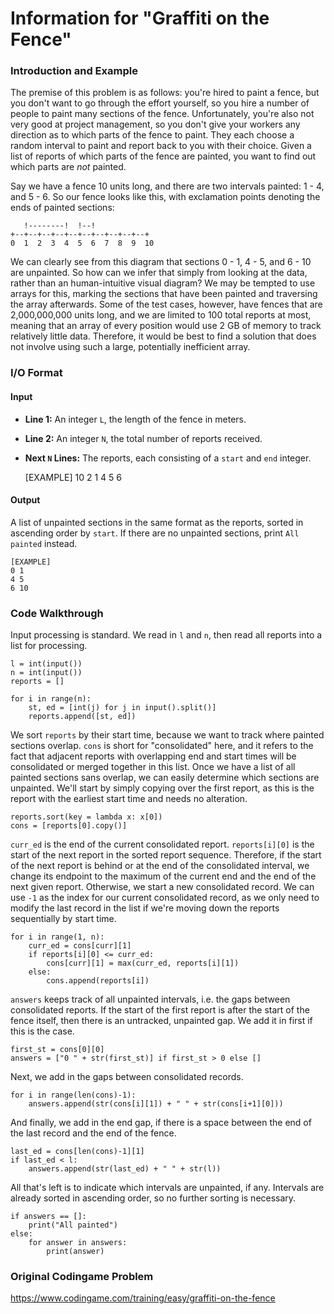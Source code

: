 # Information for "Graffiti on the Fence"

### Introduction and Example

The premise of this problem is as follows: you're hired to paint a fence, but you don't want to go through the effort yourself, so you hire a number of people to paint many sections of the fence. Unfortunately, you're also not very good at project management, so you don't give your workers any direction as to which parts of the fence to paint. They each choose a random interval to paint and report back to you with their choice. Given a list of reports of which parts of the fence are painted, you want to find out which parts are _not_ painted.

Say we have a fence 10 units long, and there are two intervals painted: 1 - 4, and 5 - 6. So our fence looks like this, with exclamation points denoting the ends of painted sections:

       !--------!  !--!
    +--+--+--+--+--+--+--+--+--+--+
    0  1  2  3  4  5  6  7  8  9  10
    
We can clearly see from this diagram that sections 0 - 1, 4 - 5, and 6 - 10 are unpainted. So how can we infer that simply from looking at the data, rather than an human-intuitive visual diagram? We may be tempted to use arrays for this, marking the sections that have been painted and traversing the array afterwards. Some of the test cases, however, have fences that are 2,000,000,000 units long, and we are limited to 100 total reports at most, meaning that an array of every position would use 2 GB of memory to track relatively little data. Therefore, it would be best to find a solution that does not involve using such a large, potentially inefficient array.

### I/O Format

#### Input

* __Line 1:__ An integer `L`, the length of the fence in meters.
* __Line 2:__ An integer `N`, the total number of reports received.
* __Next `N` Lines:__ The reports, each consisting of a `start` and `end` integer.

    [EXAMPLE]
    10
    2
    1 4
    5 6

#### Output

A list of unpainted sections in the same format as the reports, sorted in ascending order by `start`.
If there are no unpainted sections, print `All painted` instead.

    [EXAMPLE]
    0 1
    4 5
    6 10

### Code Walkthrough

Input processing is standard. We read in `l` and `n`, then read all reports into a list for processing.

    l = int(input())
    n = int(input())
    reports = []

    for i in range(n):
        st, ed = [int(j) for j in input().split()]
        reports.append([st, ed])

We sort `reports` by their start time, because we want to track where painted sections overlap. `cons` is short for "consolidated" here, and it refers to the fact that adjacent reports with overlapping end and start times will be consolidated or merged together in this list. Once we have a list of all painted sections sans overlap, we can easily determine which sections are unpainted. We'll start by simply copying over the first report, as this is the report with the earliest start time and needs no alteration.

    reports.sort(key = lambda x: x[0])
    cons = [reports[0].copy()]
    
`curr_ed` is the end of the current consolidated report. `reports[i][0]` is the start of the next report in the sorted report sequence. Therefore, if the start of the next report is behind or at the end of the consolidated interval, we change its endpoint to the maximum of the current end and the end of the next given report. Otherwise, we start a new consolidated record. We can use `-1` as the index for our current consolidated record, as we only need to modify the last record in the list if we're moving down the reports sequentially by start time.
    
    for i in range(1, n):
        curr_ed = cons[curr][1]
        if reports[i][0] <= curr_ed:
            cons[curr][1] = max(curr_ed, reports[i][1])
        else:
            cons.append(reports[i])
         
`answers` keeps track of all unpainted intervals, i.e. the gaps between consolidated reports. If the start of the first report is after the start of the fence itself, then there is an untracked, unpainted gap. We add it in first if this is the case.
         
    first_st = cons[0][0]
    answers = ["0 " + str(first_st)] if first_st > 0 else []
    
Next, we add in the gaps between consolidated records.
    
    for i in range(len(cons)-1):
        answers.append(str(cons[i][1]) + " " + str(cons[i+1][0]))  
 
And finally, we add in the end gap, if there is a space between the end of the last record and the end of the fence.
 
    last_ed = cons[len(cons)-1][1]
    if last_ed < l:
        answers.append(str(last_ed) + " " + str(l))
        
All that's left is to indicate which intervals are unpainted, if any. Intervals are already sorted in ascending order, so no further sorting is necessary.

    if answers == []:
        print("All painted")
    else:
        for answer in answers:
            print(answer)
            
### Original Codingame Problem

https://www.codingame.com/training/easy/graffiti-on-the-fence
